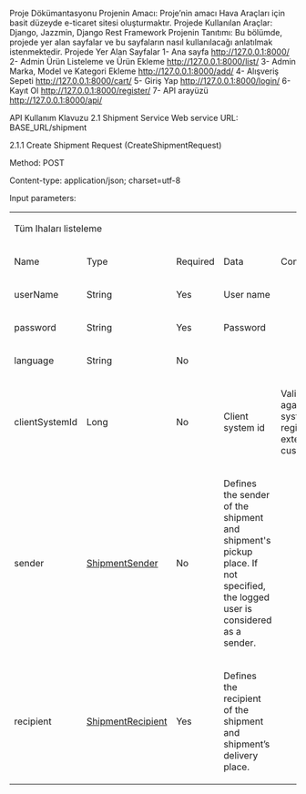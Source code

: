 Proje Dökümantasyonu
Projenin Amacı:
	Proje’nin amacı Hava Araçları için basit düzeyde e-ticaret sitesi oluşturmaktır.
Projede Kullanılan Araçlar:
	Django, Jazzmin, Django Rest Framework
 Projenin Tanıtımı:
  Bu bölümde, projede yer alan sayfalar ve bu sayfaların nasıl kullanılacağı anlatılmak istenmektedir.
Projede Yer Alan Sayfalar
1-	Ana sayfa http://127.0.0.1:8000/
2-	Admin Ürün Listeleme ve Ürün Ekleme http://127.0.0.1:8000/list/
3-	Admin Marka, Model ve Kategori Ekleme http://127.0.0.1:8000/add/
4-	Alışveriş Sepeti http://127.0.0.1:8000/cart/
5-	Giriş Yap http://127.0.0.1:8000/login/
6-	Kayıt Ol http://127.0.0.1:8000/register/
7-	API arayüzü http://127.0.0.1:8000/api/


API Kullanım Klavuzu
2.1 Shipment Service
Web service URL: BASE_URL/shipment


2.1.1 Create Shipment Request (CreateShipmentRequest)

Method: POST

Content-type: application/json;  charset=utf-8


Input parameters:
<table class="c32">
<tbody>
<tr class="c84">
<td class="c41 c20" colspan="5" rowspan="1">
<p class="c17"><span class="c33 c24">Tüm Ihaları listeleme</span></p>
</td>
</tr>
<tr class="c14">
<td class="c18 c45" colspan="1" rowspan="1">
<p class="c17"><span class="c1">Name </span></p>
</td>
<td class="c89 c45" colspan="1" rowspan="1">
<p class="c17"><span class="c1">Type</span></p>
</td>
 <td class="c119 c45" colspan="1" rowspan="1">
<p class="c17"><span class="c1">Required</span></p>
</td>
<td class="c94 c45" colspan="1" rowspan="1">
<p class="c17"><span class="c1">Data</span></p>
</td>
<td class="c30 c45" colspan="1" rowspan="1">
<p class="c17"><span class="c1">Constraints</span></p>
</td>
</tr>
<tr class="c14">
<td class="c18" colspan="1" rowspan="1">
<p class="c2"><span class="c7">userName</span></p>
</td>
<td class="c89" colspan="1" rowspan="1">
<p class="c2"><span class="c7">String</span></p>
</td>
<td class="c119" colspan="1" rowspan="1">
<p class="c2"><span class="c7">Yes</span></p>
</td>
<td class="c94" colspan="1" rowspan="1">
<p class="c2"><span class="c7">User name</span></p>
</td>
<td class="c30" colspan="1" rowspan="1">
<p class="c2 c3"><span class="c7"></span></p>
</td>
</tr>
<tr class="c14">
<td class="c18" colspan="1" rowspan="1">
<p class="c2"><span class="c7">password</span></p>
</td>
<td class="c89" colspan="1" rowspan="1">
<p class="c2"><span class="c7">String</span></p>
</td>
<td class="c119" colspan="1" rowspan="1">
<p class="c2"><span class="c7">Yes</span></p>
</td>
<td class="c94" colspan="1" rowspan="1">
<p class="c2"><span class="c7">Password</span></p>
</td>
<td class="c30" colspan="1" rowspan="1">
<p class="c2 c3"><span class="c7"></span></p>
</td>
</tr>
<tr class="c14">
<td class="c18" colspan="1" rowspan="1">
<p class="c2"><span class="c7">language</span></p>
</td>
<td class="c89" colspan="1" rowspan="1">
<p class="c2"><span class="c7">String</span></p>
</td>
<td class="c119" colspan="1" rowspan="1">
<p class="c2"><span class="c7">No</span></p>
</td>
<td class="c94" colspan="1" rowspan="1">
<p class="c2"><span class="c7"><span data-sl-text="defaultLanguage"></span></span></p>
</td>
<td class="c30" colspan="1" rowspan="1">
<p class="c2 c3"><span class="c7"></span></p>
</td>
</tr>
<tr class="c14">
<td class="c18" colspan="1" rowspan="1">
<p class="c2"><span class="c7">clientSystemId</span></p>
</td>
<td class="c89" colspan="1" rowspan="1">
<p class="c2"><span class="c7">Long</span></p>
</td>
<td class="c119" colspan="1" rowspan="1">
<p class="c2"><span class="c7">No</span></p>
</td>
<td class="c94" colspan="1" rowspan="1">
<p class="c2"><span class="c7">Client system id</span></p>
</td>
<td class="c30" colspan="1" rowspan="1">
<p class="c2"><span class="c7">Validated against system register for external customers.</span></p>
</td>
</tr>
<tr class="c14">
<td class="c18" colspan="1" rowspan="1">
<p class="c2"><span class="c7">sender</span></p>
</td>
<td class="c89" colspan="1" rowspan="1">
<p class="c2"><span class="c79 c24"><a class="c40" href="#href-ds-shipment-sender">ShipmentSender</a></span></p>
</td>
 <td class="c119" colspan="1" rowspan="1">
<p class="c2"><span class="c7">No</span></p>
</td>
<td class="c94" colspan="1" rowspan="1">
<p class="c2"><span class="c7">Defines the sender of the shipment and shipment's pickup place. If not specified, the logged user is considered as a sender.</span></p>
</td>
<td class="c30" colspan="1" rowspan="1">
<p class="c2 c3"><span class="c7"></span></p>
</td>
</tr>
<tr class="c14">
<td class="c18" colspan="1" rowspan="1">
<p class="c2"><span class="c7">recipient</span></p>
</td>
<td class="c89" colspan="1" rowspan="1">
<p class="c2"><span class="c79 c24"><a class="c40" href="#href-ds-shipment-recipient">ShipmentRecipient</a></span></p>
</td>
<td class="c119" colspan="1" rowspan="1">
<p class="c2"><span class="c7">Yes</span></p>
</td>
<td class="c94" colspan="1" rowspan="1">
<p class="c2"><span class="c7">Defines the recipient of the shipment and shipment’s delivery place.</span></p>
</td>
<td class="c30" colspan="1" rowspan="1">
<p class="c2 c3"><span class="c7"></span></p>
</td>
</tr>

</tr>
</tbody>
</table>
